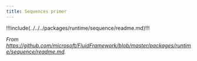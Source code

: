```yaml
---
title: Sequences primer
---
```


!!!include(../../../packages/runtime/sequence/readme.md)!!!

_From <https://github.com/microsoft/FluidFramework/blob/master/packages/runtime/sequence/readme.md>._
